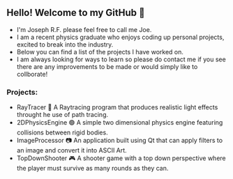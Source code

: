 ## Hello! Welcome to my GitHub 👋

- I'm Joseph R.F. please feel free to call me Joe.
- I am a recent physics graduate who enjoys coding up personal projects, excited to break into the industry.
- Below you can find a list of the projects I have worked on.
- I am always looking for ways to learn so please do contact me if you see there are any improvements to be made or would simply like to collborate!

### Projects:
- RayTracer 🔦 A Raytracing program that produces realistic light effects throught he use of path tracing. 
- 2DPhysicsEngine 🟢 A simple two dimensional physics engine featuring collisions between rigid bodies.
- ImageProcessor 📷 An application built using Qt that can apply filters to an image and convert it into ASCII Art.
- TopDownShooter 🎮 A shooter game with a top down perspective where the player must survive as many rounds as they can.
